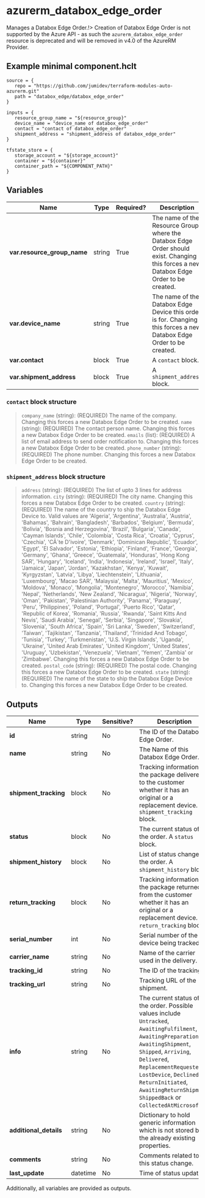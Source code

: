 # azurerm_databox_edge_order

Manages a Databox Edge Order.!> Creation of Databox Edge Order is not supported by the Azure API - as such the `azurerm_databox_edge_order` resource is deprecated and will be removed in v4.0 of the AzureRM Provider.

## Example minimal component.hclt

```hcl
source = {
   repo = "https://github.com/jumidev/terraform-modules-auto-azurerm.git" 
   path = "databox_edge/databox_edge_order" 
}

inputs = {
   resource_group_name = "${resource_group}" 
   device_name = "device_name of databox_edge_order" 
   contact = "contact of databox_edge_order" 
   shipment_address = "shipment_address of databox_edge_order" 
}

tfstate_store = {
   storage_account = "${storage_account}" 
   container = "${container}" 
   container_path = "${COMPONENT_PATH}" 
}

```

## Variables

| Name | Type | Required? |  Description |
| ---- | ---- | --------- |  ----------- |
| **var.resource_group_name** | string | True | The name of the Resource Group where the Databox Edge Order should exist. Changing this forces a new Databox Edge Order to be created. | 
| **var.device_name** | string | True | The name of the Databox Edge Device this order is for. Changing this forces a new Databox Edge Order to be created. | 
| **var.contact** | block | True | A `contact` block. | 
| **var.shipment_address** | block | True | A `shipment_address` block. | 

### `contact` block structure

> `company_name` (string): (REQUIRED) The name of the company. Changing this forces a new Databox Edge Order to be created.
> `name` (string): (REQUIRED) The contact person name. Changing this forces a new Databox Edge Order to be created.
> `emails` (list): (REQUIRED) A list of email address to send order notification to. Changing this forces a new Databox Edge Order to be created.
> `phone_number` (string): (REQUIRED) The phone number. Changing this forces a new Databox Edge Order to be created.

### `shipment_address` block structure

> `address` (string): (REQUIRED) The list of upto 3 lines for address information.
> `city` (string): (REQUIRED) The city name. Changing this forces a new Databox Edge Order to be created.
> `country` (string): (REQUIRED) The name of the country to ship the Databox Edge Device to. Valid values are 'Algeria', 'Argentina', 'Australia', 'Austria', 'Bahamas', 'Bahrain', 'Bangladesh', 'Barbados', 'Belgium', 'Bermuda', 'Bolivia', 'Bosnia and Herzegovina', 'Brazil', 'Bulgaria', 'Canada', 'Cayman Islands', 'Chile', 'Colombia', 'Costa Rica', 'Croatia', 'Cyprus', 'Czechia', 'CÃ´te D'ivoire', 'Denmark', 'Dominican Republic', 'Ecuador', 'Egypt', 'El Salvador', 'Estonia', 'Ethiopia', 'Finland', 'France', 'Georgia', 'Germany', 'Ghana', 'Greece', 'Guatemala', 'Honduras', 'Hong Kong SAR', 'Hungary', 'Iceland', 'India', 'Indonesia', 'Ireland', 'Israel', 'Italy', 'Jamaica', 'Japan', 'Jordan', 'Kazakhstan', 'Kenya', 'Kuwait', 'Kyrgyzstan', 'Latvia', 'Libya', 'Liechtenstein', 'Lithuania', 'Luxembourg', 'Macao SAR', 'Malaysia', 'Malta', 'Mauritius', 'Mexico', 'Moldova', 'Monaco', 'Mongolia', 'Montenegro', 'Morocco', 'Namibia', 'Nepal', 'Netherlands', 'New Zealand', 'Nicaragua', 'Nigeria', 'Norway', 'Oman', 'Pakistan', 'Palestinian Authority', 'Panama', 'Paraguay', 'Peru', 'Philippines', 'Poland', 'Portugal', 'Puerto Rico', 'Qatar', 'Republic of Korea', 'Romania', 'Russia', 'Rwanda', 'Saint Kitts And Nevis', 'Saudi Arabia', 'Senegal', 'Serbia', 'Singapore', 'Slovakia', 'Slovenia', 'South Africa', 'Spain', 'Sri Lanka', 'Sweden', 'Switzerland', 'Taiwan', 'Tajikistan', 'Tanzania', 'Thailand', 'Trinidad And Tobago', 'Tunisia', 'Turkey', 'Turkmenistan', 'U.S. Virgin Islands', 'Uganda', 'Ukraine', 'United Arab Emirates', 'United Kingdom', 'United States', 'Uruguay', 'Uzbekistan', 'Venezuela', 'Vietnam', 'Yemen', 'Zambia' or 'Zimbabwe'. Changing this forces a new Databox Edge Order to be created.
> `postal_code` (string): (REQUIRED) The postal code. Changing this forces a new Databox Edge Order to be created.
> `state` (string): (REQUIRED) The name of the state to ship the Databox Edge Device to. Changing this forces a new Databox Edge Order to be created.



## Outputs

| Name | Type | Sensitive? | Description |
| ---- | ---- | --------- | --------- |
| **id** | string | No  | The ID of the Databox Edge Order. | 
| **name** | string | No  | The Name of this Databox Edge Order. | 
| **shipment_tracking** | block | No  | Tracking information for the package delivered to the customer whether it has an original or a replacement device. A `shipment_tracking` block. | 
| **status** | block | No  | The current status of the order. A `status` block. | 
| **shipment_history** | block | No  | List of status changes in the order. A `shipment_history` block. | 
| **return_tracking** | block | No  | Tracking information for the package returned from the customer whether it has an original or a replacement device. A `return_tracking` block. | 
| **serial_number** | int | No  | Serial number of the device being tracked. | 
| **carrier_name** | string | No  | Name of the carrier used in the delivery. | 
| **tracking_id** | string | No  | The ID of the tracking. | 
| **tracking_url** | string | No  | Tracking URL of the shipment. | 
| **info** | string | No  | The current status of the order. Possible values include `Untracked`, `AwaitingFulfilment`, `AwaitingPreparation`, `AwaitingShipment`, `Shipped`, `Arriving`, `Delivered`, `ReplacementRequested`, `LostDevice`, `Declined`, `ReturnInitiated`, `AwaitingReturnShipment`, `ShippedBack` or `CollectedAtMicrosoft`. | 
| **additional_details** | string | No  | Dictionary to hold generic information which is not stored by the already existing properties. | 
| **comments** | string | No  | Comments related to this status change. | 
| **last_update** | datetime | No  | Time of status update. | 

Additionally, all variables are provided as outputs.
